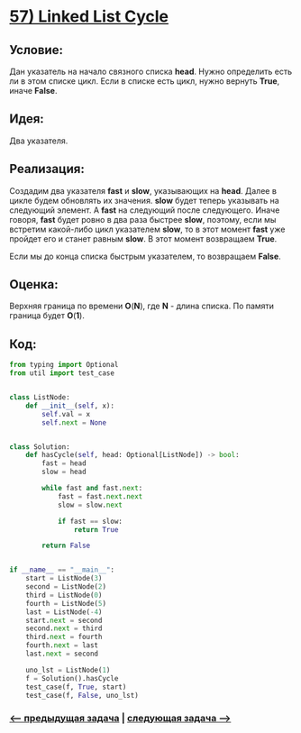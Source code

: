 # [**57) Linked List Cycle**](https://leetcode.com/problems/linked-list-cycle/description/)

## **Условие:**

Дан указатель на начало связного списка **head**. Нужно определить есть ли в этом списке цикл. Если в списке есть цикл, нужно вернуть **True**, иначе **False**.

## **Идея:**

Два указателя.

## **Реализация:**

Создадим два указателя **fast** и **slow**, указывающих на **head**. Далее в цикле будем обновлять их значения. **slow** будет теперь указывать на следующий элемент. А **fast** на следующий после следующего. Иначе говоря, **fast** будет ровно в два раза быстрее **slow**, поэтому, если мы встретим какой-либо цикл указателем **slow**, то в этот момент **fast** уже пройдет его и станет равным **slow**. В этот момент возвращаем **True**.

Если мы до конца списка быстрым указателем, то возвращаем **False**.



## **Оценка:**

Верхняя граница по времени **O**(**N**), где **N** - длина списка. По памяти граница будет **O**(**1**).

## Код:
```python
from typing import Optional
from util import test_case


class ListNode:
    def __init__(self, x):
        self.val = x
        self.next = None


class Solution:
    def hasCycle(self, head: Optional[ListNode]) -> bool:
        fast = head
        slow = head

        while fast and fast.next:
            fast = fast.next.next
            slow = slow.next

            if fast == slow:
                return True

        return False


if __name__ == "__main__":
    start = ListNode(3)
    second = ListNode(2)
    third = ListNode(0)
    fourth = ListNode(5)
    last = ListNode(-4)
    start.next = second
    second.next = third
    third.next = fourth
    fourth.next = last
    last.next = second

    uno_lst = ListNode(1)
    f = Solution().hasCycle
    test_case(f, True, start)
    test_case(f, False, uno_lst)

```

### [<-- предыдущая задача](https://github.com/TAskMAster339/PythonAlgorithms/tree/main/56.Basic%20Calculator) | [следующая задача -->](https://github.com/TAskMAster339/PythonAlgorithms/tree/main/58.Add%20Two%20Numbers)

